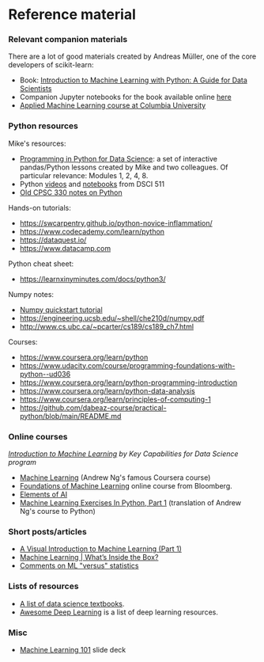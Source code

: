 # Reference material

### Relevant companion materials

There are a lot of good materials created by Andreas Müller, one of the core developers of scikit-learn:

- Book: [Introduction to Machine Learning with Python: A Guide for Data Scientists](https://www.amazon.ca/Introduction-Machine-Learning-Python-Scientists/dp/1449369413)
- Companion Jupyter notebooks for the book available online [here](https://github.com/amueller/introduction_to_ml_with_python)
- [Applied Machine Learning course at Columbia University](https://www.cs.columbia.edu/~amueller/comsw4995s20/schedule/)

### Python resources

Mike's resources:

- [Programming in Python for Data Science](https://prog-learn.mds.ubc.ca/): a set of interactive pandas/Python lessons created by Mike and two colleagues. Of particular relevance: Modules 1, 2, 4, 8. 
- Python [videos](https://www.youtube.com/playlist?list=PLWmXHcz_53Q26aQzhknaT3zwWvl7w8wQE) and [notebooks](https://github.com/UBC-MDS/DSCI_511_prog-dsci) from DSCI 511
- [Old CPSC 330 notes on Python](python_notes.ipynb)

Hands-on tutorials:
- <https://swcarpentry.github.io/python-novice-inflammation/>
- <https://www.codecademy.com/learn/python>
- <https://dataquest.io/>
- <https://www.datacamp.com>

Python cheat sheet:
- <https://learnxinyminutes.com/docs/python3/>


Numpy notes:
- [Numpy quickstart tutorial](https://docs.scipy.org/doc/numpy/user/quickl)
- <https://engineering.ucsb.edu/~shell/che210d/numpy.pdf>
- <http://www.cs.ubc.ca/~pcarter/cs189/cs189_ch7.html>

Courses:
- <https://www.coursera.org/learn/python>
- <https://www.udacity.com/course/programming-foundations-with-python--ud036>
- <https://www.coursera.org/learn/python-programming-introduction>
- <https://www.coursera.org/learn/python-data-analysis>
- <https://www.coursera.org/learn/principles-of-computing-1>
- <https://github.com/dabeaz-course/practical-python/blob/main/README.md>

### Online courses

*[Introduction to Machine Learning](https://ml-learn.mds.ubc.ca/) by Key Capabilities for Data Science program*
* [Machine Learning](https://www.coursera.org/learn/machine-learning) (Andrew Ng's famous Coursera course)
* [Foundations of Machine Learning](https://bloomberg.github.io/foml/#home) online course from Bloomberg.
* [Elements of AI](https://www.elementsofai.com/)
* [Machine Learning Exercises In Python, Part 1](http://www.johnwittenauer.net/machine-learning-exercises-in-python-part-1/) (translation of Andrew Ng's course to Python)


### Short posts/articles

* [A Visual Introduction to Machine Learning (Part 1)](http://www.r2d3.us/visual-intro-to-machine-learning-part-1/)
* [Machine Learning | What’s Inside the Box?](https://medium.com/@randylaosat/machine-learning-whats-inside-the-box-861f5c7e72a3)
* [Comments on ML "versus" statistics](https://sgfin.github.io/2020/01/31/Comments-ML-Statistics/)

### Lists of resources

* [A list of data science textbooks](https://www.notion.so/virtuallibrary/Textbook-References-e8afb919d3454759a731bda6e06a442d).
* [Awesome Deep Learning](https://github.com/ChristosChristofidis/awesome-deep-learning) is a list of deep learning resources.

### Misc

* [Machine Learning
  101](https://docs.google.com/presentation/d/1kSuQyW5DTnkVaZEjGYCkfOxvzCqGEFzWBy4e9Uedd9k/present?slide=id.g168a3288f7_0_58)
  slide deck
